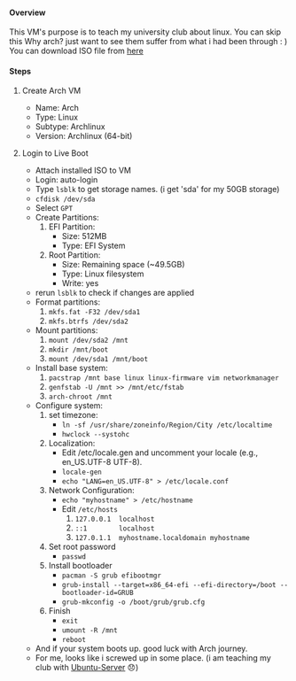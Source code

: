 #### Overview  
This VM's purpose is to teach my university club about linux.
You can skip this
Why arch? just want to see them suffer from what i had been through : )
You can download ISO file from [here](https://archlinux.org/download/)

#### Steps  
1. Create Arch VM  
   - Name: Arch
   - Type: Linux
   - Subtype: Archlinux
   - Version:  Archlinux (64-bit)

2. Login to Live Boot
   - Attach installed ISO to VM
   - Login:  auto-login
   - Type `lsblk` to get storage names. (i get 'sda' for my 50GB storage)
   - `cfdisk /dev/sda`
   - Select `GPT`
   - Create Partitions:
	   1. EFI Partition:
		   - Size: 512MB
		   - Type: EFI System
	   2. Root Partition:
		   - Size: Remaining space (~49.5GB)
		   - Type: Linux filesystem
		   - Write: yes
   - rerun `lsblk` to check if changes are applied
   - Format partitions:
	   1. `mkfs.fat -F32 /dev/sda1`
	   2. `mkfs.btrfs /dev/sda2`
   - Mount partitions:
	   1. `mount /dev/sda2 /mnt`
	   2. `mkdir /mnt/boot`
	   3. `mount /dev/sda1 /mnt/boot`
   - Install base system:
	   1. `pacstrap /mnt base linux linux-firmware vim networkmanager`
	   2. `genfstab -U /mnt >> /mnt/etc/fstab`
	   3. `arch-chroot /mnt`
   - Configure system:
	   1. set timezone:
		   - `ln -sf /usr/share/zoneinfo/Region/City /etc/localtime`
		   - `hwclock --systohc`
	   2. Localization:
		   - Edit /etc/locale.gen and uncomment your locale (e.g., en_US.UTF-8 UTF-8).
		   - `locale-gen`
		   - `echo "LANG=en_US.UTF-8" > /etc/locale.conf`
	   3. Network Configuration:
		   - `echo "myhostname" > /etc/hostname`
		   - Edit `/etc/hosts`
			   1. `127.0.0.1  localhost`
			   2. `::1        localhost`
			   3. `127.0.1.1  myhostname.localdomain myhostname`
	   4. Set root password
		   - `passwd` 
	   5. Install bootloader
		   - `pacman -S grub efibootmgr`
		   - `grub-install --target=x86_64-efi --efi-directory=/boot --bootloader-id=GRUB`
		   - `grub-mkconfig -o /boot/grub/grub.cfg`
	   6. Finish
		   - `exit`
		   - `umount -R /mnt`
		   - `reboot`
   - And if your system boots up. good luck with Arch journey.
   - For me, looks like i screwed up in some place. (i am teaching my club with [Ubuntu-Server](Ubuntu-Server.md) 😞)